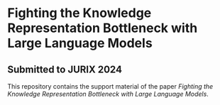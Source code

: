 # Fighting the Knowledge Representation Bottleneck with Large Language Models
## Submitted to JURIX 2024

This repository contains the support material of the paper *Fighting the Knowledge Representation Bottleneck with Large Language Models*.
